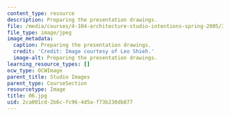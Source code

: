 ```yaml
---
content_type: resource
description: Preparing the presentation drawings.
file: /media/courses/4-104-architecture-studio-intentions-spring-2005/2ca001cd2b6cfc964d5af73b230db877_06.jpg
file_type: image/jpeg
image_metadata:
  caption: Preparing the presentation drawings.
  credit: 'Credit: Image courtesy of Leo Shieh.'
  image-alt: Preparing the presentation drawings.
learning_resource_types: []
ocw_type: OCWImage
parent_title: Studio Images
parent_type: CourseSection
resourcetype: Image
title: 06.jpg
uid: 2ca001cd-2b6c-fc96-4d5a-f73b230db877
---
```

